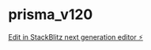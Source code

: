 # prisma_v120

[Edit in StackBlitz next generation editor ⚡️](https://stackblitz.com/~/github.com/cujumbu/prisma_v120)